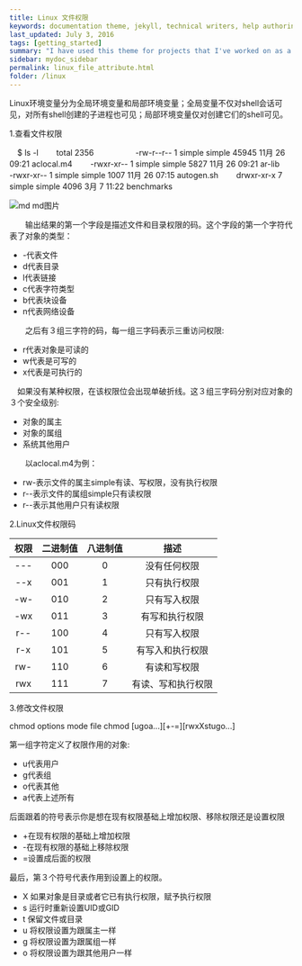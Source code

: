 ```yaml
---
title: Linux 文件权限
keywords: documentation theme, jekyll, technical writers, help authoring tools, hat replacements
last_updated: July 3, 2016
tags: [getting_started]
summary: "I have used this theme for projects that I've worked on as a professional technical writer."
sidebar: mydoc_sidebar
permalink: linux_file_attribute.html
folder: /linux
---
```


Linux环境变量分为全局环境变量和局部环境变量；全局变量不仅对shell会话可见，对所有shell创建的子进程也可见；局部环境变量仅对创建它们的shell可见。

1.查看文件权限　　
  
　$ ls -l　　
    total 2356　　　　　
    -rw-r--r-- 1 simple simple  45945 11月 26 09:21 aclocal.m4　　
    -rwxr-xr-- 1 simple simple   5827 11月 26 09:21 ar-lib　　
    -rwxr-xr-- 1 simple simple   1007 11月 26 07:15 autogen.sh　　
    drwxr-xr-x 7 simple simple   4096 3月   7 11:22 benchmarks
     
![md md图片](jekyll.png)

　　输出结果的第一个字段是描述文件和目录权限的码。这个字段的第一个字符代表了对象的类型：　　
   * -代表文件
   * d代表目录
   * l代表链接
   * c代表字符类型
   * b代表块设备
   * n代表网络设备    

　　之后有３组三字符的码，每一组三字码表示三重访问权限:  
   * r代表对象是可读的
   * w代表是可写的
   * x代表是可执行的

  　如果没有某种权限，在该权限位会出现单破折线。这３组三字码分别对应对象的３个安全级别:
   * 对象的属主
   * 对象的属组
   * 系统其他用户 

　　以aclocal.m4为例：
   * rw-表示文件的属主simple有读、写权限，没有执行权限
   * r--表示文件的属组simple只有读权限
   * r--表示其他用户只有读权限 

2.Linux文件权限码  

|  权限     | 二进制值  | 八进制值  |  描述   |    
|:--------:|:--------:|:--------:|:--------:| 
| ---      | 000      |    0      | 没有任何权限  | 
| --x      | 001      |    1      | 只有执行权限  | 
| -w-      | 010      |    2      | 只有写入权限  | 
| -wx      | 011      |    3      | 有写和执行权限  | 
| r--      | 100      |    4      | 只有写入权限  | 
| r-x      | 101      |    5      | 有写入和执行权限  | 
| rw-      | 110      |    6      | 有读和写权限  | 
| rwx      | 111      |    7      | 有读、写和执行权限  | 

3.修改文件权限

   chmod options mode file
   chmod [ugoa...][+-=][rwxXstugo...]

  第一组字符定义了权限作用的对象:  
  * u代表用户
  * g代表组
  * o代表其他
  * a代表上述所有  
  
  后面跟着的符号表示你是想在现有权限基础上增加权限、移除权限还是设置权限
  * +在现有权限的基础上增加权限
  * -在现有权限的基础上移除权限
  * =设置成后面的权限
  
  最后，第３个符号代表作用到设置上的权限。
  * X 如果对象是目录或者它已有执行权限，赋予执行权限
  * s 运行时重新设置UID或GID
  * t 保留文件或目录
  * u 将权限设置为跟属主一样
  * g 将权限设置为跟属组一样
  * o 将权限设置为跟其他用户一样
  


